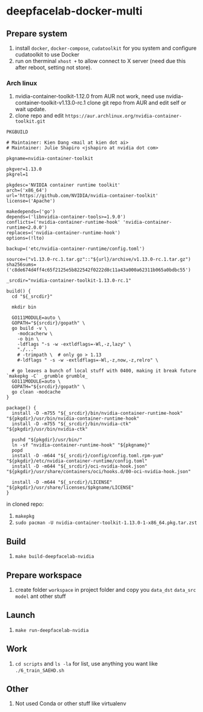 # deepfacelab-docker-multi
## Prepare system
1. install `docker`, `docker-compose`, `cudatoolkit` for you system and configure cudatoolkit to use Docker
2. run on therminal `xhost +` to allow connect to X server (need due this after reboot, setting not store).
### Arch linux
1. nvidia-container-toolkit-1.12.0 from AUR not work, need use nvidia-container-toolkit-v1.13.0-rc.1 clone git repo from AUR and edit self or wait update. 
2. clone repo and edit `https://aur.archlinux.org/nvidia-container-toolkit.git`

`PKGBUILD`
```
# Maintainer: Kien Dang <mail at kien dot ai>
# Maintainer: Julie Shapiro <jshapiro at nvidia dot com>

pkgname=nvidia-container-toolkit

pkgver=1.13.0
pkgrel=1

pkgdesc='NVIDIA container runtime toolkit'
arch=('x86_64')
url='https://github.com/NVIDIA/nvidia-container-toolkit'
license=('Apache')

makedepends=('go')
depends=('libnvidia-container-tools>=1.9.0')
conflicts=('nvidia-container-runtime-hook' 'nvidia-container-runtime<2.0.0')
replaces=('nvidia-container-runtime-hook')
options=(!lto)

backup=('etc/nvidia-container-runtime/config.toml')

source=("v1.13.0-rc.1.tar.gz"::"${url}/archive/v1.13.0-rc.1.tar.gz")
sha256sums=('c8de674d4ff4c65f2125e5b822542f0222d8c11a43a000a62311b065a0bdbc55')

_srcdir="nvidia-container-toolkit-1.13.0-rc.1"

build() {
  cd "${_srcdir}"

  mkdir bin

  GO111MODULE=auto \
  GOPATH="${srcdir}/gopath" \
  go build -v \
    -modcacherw \
    -o bin \
    -ldflags "-s -w -extldflags=-Wl,-z,lazy" \
    "./..."
    # -trimpath \  # only go > 1.13
    #-ldflags " -s -w -extldflags=-Wl,-z,now,-z,relro" \

  # go leaves a bunch of local stuff with 0400, making it break future `makepkg -C` _grumble grumble_
  GO111MODULE=auto \
  GOPATH="${srcdir}/gopath" \
  go clean -modcache
}

package() {
  install -D -m755 "${_srcdir}/bin/nvidia-container-runtime-hook" "${pkgdir}/usr/bin/nvidia-container-runtime-hook"
  install -D -m755 "${_srcdir}/bin/nvidia-ctk" "${pkgdir}/usr/bin/nvidia-ctk"

  pushd "${pkgdir}/usr/bin/"
  ln -sf "nvidia-container-runtime-hook" "${pkgname}"
  popd
  install -D -m644 "${_srcdir}/config/config.toml.rpm-yum" "${pkgdir}/etc/nvidia-container-runtime/config.toml"
  install -D -m644 "${_srcdir}/oci-nvidia-hook.json" "${pkgdir}/usr/share/containers/oci/hooks.d/00-oci-nvidia-hook.json"

  install -D -m644 "${_srcdir}/LICENSE" "${pkgdir}/usr/share/licenses/$pkgname/LICENSE"
}
```
in cloned repo:
1. `makepkg`
2. `sudo pacman -U nvidia-container-toolkit-1.13.0-1-x86_64.pkg.tar.zst`
## Build
1. `make build-deepfacelab-nvidia`
## Prepare workspace
1. create folder `workspace` in project folder and copy you `data_dst` `data_src` `model` ant other stuff
## Launch
1. `make run-deepfacelab-nvidia`
## Work
1. `cd scripts` and `ls -la` for list, use anything you want like `./6_train_SAEHD.sh`

## Other
1. Not used Conda or other stuff like virtualenv